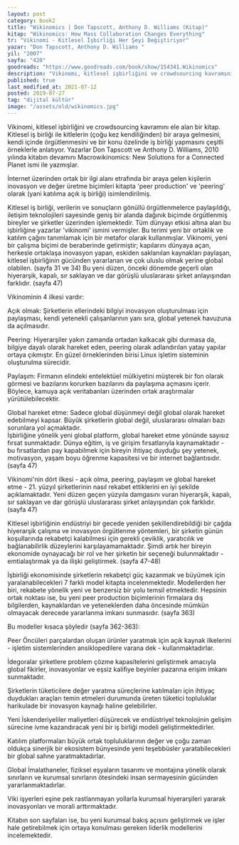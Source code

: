 ```yaml
---
layout: post  
category: book2  
title: "Wikinomics | Don Tapscott, Anthony D. Williams (Kitap)"  
kitap: "Wikinomics: How Mass Collaboration Changes Everything"  
tr: "Vikinomi - Kitlesel İşbirliği Her Şeyi Değiştiriyor"  
yazar: "Don Tapscott, Anthony D. Williams "  
yil: "2007"  
sayfa: "420"  
goodreads: "https://www.goodreads.com/book/show/154341.Wikinomics"
description: "Vikinomi, kitlesel işbirliğini ve crowdsourcing kavramını ele alıyor."
published: true
last_modified_at: 2021-07-12
posted: 2019-07-27
tag: "dijital kültür"
image: "/assets/old/wikinomics.jpg"
---
```


Vikinomi, kitlesel işbirliğini ve crowdsourcing kavramını ele alan bir kitap. Kitlesel iş birliği ile kitlelerin (çoğu kez kendiliğinden) bir araya gelmesini, kendi içinde örgütlenmesini ve bir konu özelinde iş birliği yapmasını çeşitli örneklerle anlatıyor. Yazarlar Don Tapscott ve Anthony D. Williams, 2010 yılında kitabın devamını Macrowikinomics: New Solutions for a Connected Planet ismi ile yazmışlar.   
  
İnternet üzerinden ortak bir ilgi alanı etrafında bir araya gelen kişilerin inovasyon ve değer üretme biçimleri kitapta 'peer production' ve 'peering' olarak (yani katılıma açık iş birliği) isimlendirilmiş.  
  
Kitlesel iş birliği, verilerin ve sonuçların gönüllü örgütlenmelerce paylaşıldığı, iletişim teknolojileri sayesinde geniş bir alanda dağınık biçimde örgütlenmiş bireyler ve şirketler üzerinden işlemektedir. Tüm dünyayı etkisi altına alan bu işbirliğine yazarlar 'vikinomi' ismini vermişler. Bu terimi yeni bir ortaklık ve katılım çağını tanımlamak için bir metafor olarak kullanmışlar. Vikinomi, yeni bir çalışma biçimi de beraberinde getirmiştir; kapılarını dünyaya açan, herkesle ortaklaşa inovasyon yapan, eskiden saklanılan kaynakları paylaşan, kitlesel işbirliğinin gücünden yararlanan ve çok uluslu olmak yerine global olabilen. (sayfa 31 ve 34) Bu yeni düzen, önceki dönemde geçerli olan hiyerarşik, kapalı, sır saklayan ve dar görüşlü uluslararası şirket anlayışından farklıdır. (sayfa 47)  
  
Vikinominin 4 ilkesi vardır:  
  
Açık olmak: Şirketlerin ellerindeki bilgiyi inovasyon oluşturulması için paylaşması, kendi yetenekli çalışanlarının yanı sıra, global yetenek havuzuna da açılmasıdır.  
  
Peering: Hiyerarşiler yakın zamanda ortadan kalkacak gibi durmasa da, bilgiye dayalı olarak hareket eden, peering olarak adlandırılan yatay yapılar ortaya çıkmıştır. En güzel örneklerinden birisi Linux işletim sisteminin oluşturulma sürecidir.  
  
Paylaşım: Firmanın elindeki entelektüel mülkiyetini müşterek bir fon olarak görmesi ve bazılarını korurken bazılarını da paylaşıma açmasını içerir. Böylece, kamuya açık veritabanları üzerinden ortak araştırmalar yürütülebilecektir.  
  
Global hareket etme: Sadece global düşünmeyi değil global olarak hareket edebilmeyi kapsar. Büyük şirketlerin global değil, uluslararası olmaları bazı sorunlara yol açmaktadır.  
İşbirliğine yönelik yeni global platform, global hareket etme yönünde sayısız fırsat sunmaktadır. Dünya eğitim, iş ve girişim fırsatlarıyla kaynamaktadır - bu fırsatlardan pay kapabilmek için bireyin ihtiyaç duyduğu şey yetenek, motivasyon, yaşam boyu öğrenme kapasitesi ve bir internet bağlantısıdır. (sayfa 47)  
  
Vikinomi'nin dört ilkesi - açık olma, peering, paylaşım ve global hareket etme - 21. yüzyıl şirketlerinin nasıl rekabet ettiklerini en iyi şekilde açıklamaktadır. Yeni düzen geçen yüzyıla damgasını vuran hiyerarşik, kapalı, sır saklayan ve dar görüşlü uluslararası şirket anlayışından çok farklıdır. (sayfa 47)  
  
Kitlesel işbirliğinin endüstriyi bir gecede yeniden şekillendirebildiği bir çağda hiyerarşik çalışma ve inovasyon örgütlenme yöntemleri, bir şirketin günün koşullarında rekabetçi kalabilmesi için gerekli çeviklik, yaratıcılık ve bağlanabilirlik düzeylerini karşılayamamaktadır. Şimdi artık her bireyin ekonomide oynayacağı bir rol ve her şirketin bir seçeneği bulunmaktadır - emtialaştırmak ya da ilişki geliştirmek. (sayfa 47-48)  
  
İşbirliği ekonomisinde şirketlerin rekabetçi güç kazanmak ve büyümek için yaralanabilecekleri 7 farklı model kitapta incelenmektedir. Modellerden her biri, rekabete yönelik yeni ve benzersiz bir yolu temsil etmektedir. Hepsinin ortak noktası ise, bu yeni peer production biçimlerinin firmalara dış bilgilerden, kaynaklardan ve yeteneklerden daha öncesinde mümkün olmayacak derecede yararlanma imkanı sunmasıdır. (sayfa 363)  
  
Bu modeller kısaca şöyledir (sayfa 362-363):  
  
Peer Öncüleri parçalardan oluşan ürünler yaratmak için açık kaynak ilkelerini - işletim sistemlerinden ansiklopedilere varana dek - kullanmaktadırlar.  
  
İdegoralar şirketlere problem çözme kapasitelerini geliştirmek amacıyla global fikirler, inovasyonlar ve eşsiz kalifiye beyinler pazarına erişim imkanı sunmaktadır.  
  
Şirketlerin tüketicilere değer yaratma süreçlerine katılmaları için ihtiyaç duydukları araçları temin etmeleri durumunda üreten tüketici topluluklar harikulade bir inovasyon kaynağı haline gelebilirler.  
  
Yeni İskenderiyeliler maliyetleri düşürecek ve endüstriyel teknolojinin gelişim sürecine ivme kazandıracak yeni bir iş birliği modeli geliştirmektedirler.  
  
Katılım platformaları büyük ortak topluluklarının değer ve çoğu zaman oldukça sinerjik bir ekosistem bünyesinde yeni teşebbüsler yaratabilecekleri bir global sahne yaratmaktadırlar.  
  
Global İmalathaneler, fiziksel eşyaların tasarımı ve montajına yönelik olarak sınırların ve kurumsal sınırların ötesindeki insan sermayesinin gücünden yararlanmaktadırlar.  
  
Viki işyerleri eşine pek rastlanmayan yollarla kurumsal hiyerarşileri yararak inovasyonları ve morali arttırmaktadır.  
  
Kitabın son sayfaları ise, bu yeni kurumsal bakış açısını geliştirmek ve işler hale getirebilmek için ortaya konulması gereken liderlik modellerini incelemektedir.

 
